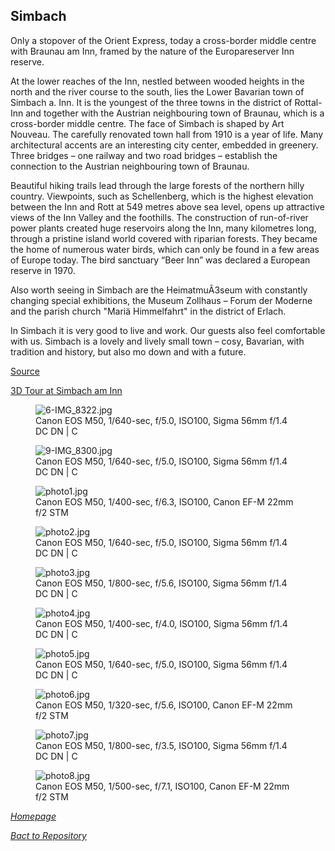 ## Simbach

Only a stopover of the Orient Express, today a cross-border middle centre with Braunau am Inn, framed by the nature of the Europareserver Inn reserve.

At the lower reaches of the Inn, nestled between wooded heights in the north and the river course to the south, lies the Lower Bavarian town of Simbach a. Inn. It is the youngest of the three towns in the district of Rottal-Inn and together with the Austrian neighbouring town of Braunau, which is a cross-border middle centre.
The face of Simbach is shaped by Art Nouveau. The carefully renovated town hall from 1910 is a year of life. Many architectural accents are an interesting city center, embedded in greenery. Three bridges – one railway and two road bridges – establish the connection to the Austrian neighbouring town of Braunau.

Beautiful hiking trails lead through the large forests of the northern hilly country. Viewpoints, such as Schellenberg, which is the highest elevation between the Inn and Rott at 549 metres above sea level, opens up attractive views of the Inn Valley and the foothills. The construction of run-of-river power plants created huge reservoirs along the Inn, many kilometres long, through a pristine island world covered with riparian forests. They became the home of numerous water birds, which can only be found in a few areas of Europe today. The bird sanctuary “Beer Inn” was declared a European reserve in 1970.

Also worth seeing in Simbach are the HeimatmuÃ3seum with constantly changing special exhibitions, the Museum Zollhaus – Forum der Moderne and the parish church "Mariä Himmelfahrt" in the district of Erlach.

In Simbach it is very good to live and work. Our guests also feel comfortable with us. Simbach is a lovely and lively small town – cosy, Bavarian, with tradition and history, but also mo down and with a future.

[Source](https://www.entdeckerviertel.at/oesterreich-stadt-ort/detail/490000053/simbach-am-inn.html)

[3D Tour at Simbach am Inn](https://tour.3d-innviertel.at/de/tour/simbach)

<link rel='stylesheet' href='/Shutter101/css/photo-tile.css'>
<div class='gallery'>
	<figure>
		<img src='/Shutter101/photos/Simbach/img/6-IMG_8322.jpg' alt='6-IMG_8322.jpg'>
		<figcaption>Canon EOS M50, 1/640-sec, f/5.0, ISO100, Sigma 56mm f/1.4 DC DN | C</figcaption>
	</figure>
	<figure>
		<img src='/Shutter101/photos/Simbach/img/9-IMG_8300.jpg' alt='9-IMG_8300.jpg'>
		<figcaption>Canon EOS M50, 1/640-sec, f/5.0, ISO100, Sigma 56mm f/1.4 DC DN | C</figcaption>
	</figure>
	<figure>
		<img src='/Shutter101/photos/Simbach/img/photo1.jpg' alt='photo1.jpg'>
		<figcaption>Canon EOS M50, 1/400-sec, f/6.3, ISO100, Canon EF-M 22mm f/2 STM</figcaption>
	</figure>
	<figure>
		<img src='/Shutter101/photos/Simbach/img/photo2.jpg' alt='photo2.jpg'>
		<figcaption>Canon EOS M50, 1/640-sec, f/5.0, ISO100, Sigma 56mm f/1.4 DC DN | C</figcaption>
	</figure>
	<figure>
		<img src='/Shutter101/photos/Simbach/img/photo3.jpg' alt='photo3.jpg'>
		<figcaption>Canon EOS M50, 1/800-sec, f/5.6, ISO100, Sigma 56mm f/1.4 DC DN | C</figcaption>
	</figure>
	<figure>
		<img src='/Shutter101/photos/Simbach/img/photo4.jpg' alt='photo4.jpg'>
		<figcaption>Canon EOS M50, 1/400-sec, f/4.0, ISO100, Sigma 56mm f/1.4 DC DN | C</figcaption>
	</figure>
	<figure>
		<img src='/Shutter101/photos/Simbach/img/photo5.jpg' alt='photo5.jpg'>
		<figcaption>Canon EOS M50, 1/640-sec, f/5.0, ISO100, Sigma 56mm f/1.4 DC DN | C</figcaption>
	</figure>
	<figure>
		<img src='/Shutter101/photos/Simbach/img/photo6.jpg' alt='photo6.jpg'>
		<figcaption>Canon EOS M50, 1/320-sec, f/5.6, ISO100, Canon EF-M 22mm f/2 STM</figcaption>
	</figure>
	<figure>
		<img src='/Shutter101/photos/Simbach/img/photo7.jpg' alt='photo7.jpg'>
		<figcaption>Canon EOS M50, 1/800-sec, f/3.5, ISO100, Sigma 56mm f/1.4 DC DN | C</figcaption>
	</figure>
	<figure>
		<img src='/Shutter101/photos/Simbach/img/photo8.jpg' alt='photo8.jpg'>
		<figcaption>Canon EOS M50, 1/500-sec, f/7.1, ISO100, Canon EF-M 22mm f/2 STM</figcaption>
	</figure>

</div>

*[Homepage](/Shutter101/README.md)*

*[Bact to Repository](https://github.com/23W-GBAC/Shutter101/tree/main)*
